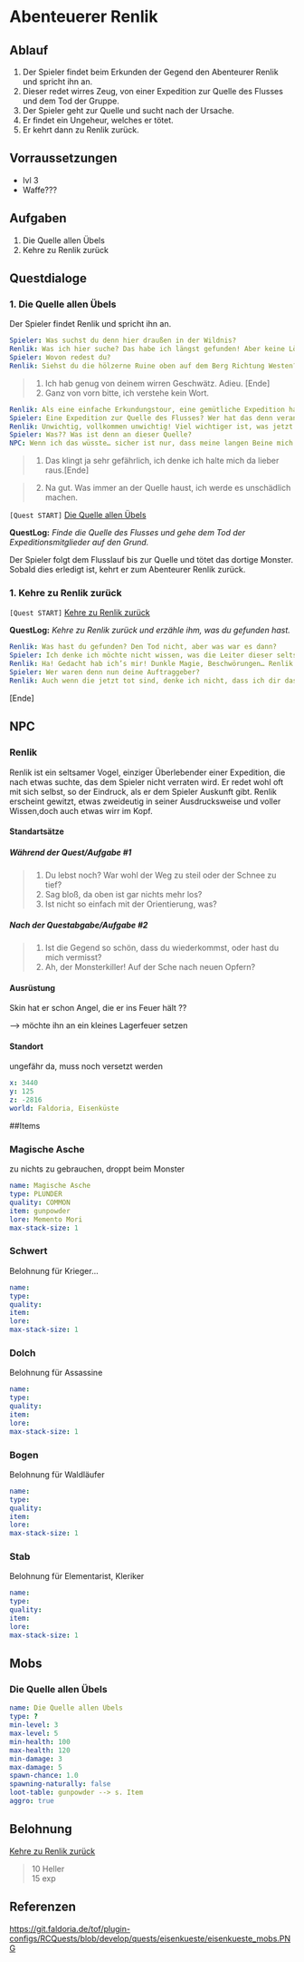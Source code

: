 # Abenteuerer Renlik


## Ablauf


1. Der Spieler findet beim Erkunden der Gegend den Abenteurer Renlik und spricht ihn an.
2. Dieser redet wirres Zeug, von einer Expedition zur Quelle des Flusses und dem Tod der Gruppe. 
3. Der Spieler geht zur Quelle und sucht nach der Ursache.
4. Er findet ein Ungeheur, welches er tötet.
4. Er kehrt dann zu Renlik zurück. 


## Vorraussetzungen

 - lvl 3
 - Waffe???

## Aufgaben

1. Die Quelle allen Übels
2. Kehre zu Renlik zurück



## Questdialoge

### 1. Die Quelle allen Übels

Der Spieler findet Renlik und spricht ihn an. 

```yml
Spieler: Was suchst du denn hier draußen in der Wildnis? 
Renlik: Was ich hier suche? Das habe ich längst gefunden! Aber keine Lösung… keine Lösung… 
Spieler: Wovon redest du? 
Renlik: Siehst du die hölzerne Ruine oben auf dem Berg Richtung Westen? Von dort aus ging es los, dort fing es an. Nicht, dass es einfach gewesen wäre überhaupt bis dorthin zu kommen, nein! Doch von da an fing es an wirklich schlimm zu werden! 
```

> 1. Ich hab genug von deinem wirren Geschwätz. Adieu. [Ende]
> 2. Ganz von vorn bitte, ich verstehe kein Wort. 

```yml
Renlik: Als eine einfache Erkundungstour, eine gemütliche Expedition hatten sie es angepriesen! Nur bis zur Quelle und zurück. Nur die Götter wissen, was sie dort wollten, aber jedem wurde eine großzügige Belohnung versprochen… 
Spieler: Eine Expedition zur Quelle des Flusses? Wer hat das denn veranlasst? 
Renlik: Unwichtig, vollkommen unwichtig! Viel wichtiger ist, was jetzt dort ist, und dass alle außer mir das Zeitliche gesegnet haben! 
Spieler: Was?? Was ist denn an dieser Quelle? 
NPC: Wenn ich das wüsste… sicher ist nur, dass meine langen Beine mich davor gerettet haben. Im Gegensatz zu all den anderen. 
```

> 1. Das klingt ja sehr gefährlich, ich denke ich halte mich da lieber raus.[Ende]

> 2. Na gut. Was immer an der Quelle haust, ich werde es unschädlich machen. 

`[Quest START]` [Die Quelle allen Übels](#die-quelle-allen-uebels)

**QuestLog:** *Finde die Quelle des Flusses und gehe dem Tod der Expeditionsmitglieder auf den Grund.*


Der Spieler folgt dem Flusslauf bis zur Quelle und tötet das dortige Monster. Sobald dies erledigt ist, kehrt er zum Abenteurer Renlik zurück. 



### 1. Kehre zu Renlik zurück

`[Quest START]` [Kehre zu Renlik zurück](#kehre-zu-renlik-zurueck)

**QuestLog:** *Kehre zu Renlik zurück und erzähle ihm, was du gefunden hast.*


```yml
Renlik: Was hast du gefunden? Den Tod nicht, aber was war es dann?
Spieler: Ich denke ich möchte nicht wissen, was die Leiter dieser seltsamen Expedition dort getrieben haben, aber ich glaube, sie führten nichts Gutes im Schilde. Dort war ein Wesen, das ich noch nie zuvor gesehen habe. Es bestand aus Feuer und schien von einer magischen Aura umgeben zu sein. Ich konnte es aber trotzdem mit meinen Waffen besiegen.
Renlik: Ha! Gedacht hab ich’s mir! Dunkle Magie, Beschwörungen… Renlik hat’s gewusst, da ist was faul. 
Spieler: Wer waren denn nun deine Auftraggeber? 
Renlik: Auch wenn die jetzt tot sind, denke ich nicht, dass ich dir das sagen werde… manchmal ist Wissen eben nicht nur Macht. Naja, du sollst jedenfalls nicht leer ausgehen. Etwas mehr als einen Gefallen, das wär schon was. Hmmm… Hier, das hab ich mir von einem der Expeditionsleiter.. ähm … ausgeliehen. Brauchen tut er’s jetzt wohl nicht mehr, hihihi...
```

[Ende]

## NPC 

### Renlik 

Renlik ist ein seltsamer Vogel, einziger Überlebender einer Expedition, die nach etwas suchte, das dem Spieler nicht verraten wird. Er redet wohl oft mit sich selbst, so der Eindruck, als er dem Spieler Auskunft gibt. Renlik erscheint gewitzt, etwas zweideutig in seiner Ausdrucksweise und voller Wissen,doch auch etwas wirr im Kopf. 


#### Standartsätze

##### Während der Quest/Aufgabe #1

> 1. Du lebst noch? War wohl der Weg zu steil oder der Schnee zu tief?
> 2. Sag bloß, da oben ist gar nichts mehr los?
> 3. Ist nicht so einfach mit der Orientierung, was?

##### Nach der Questabgabe/Aufgabe #2

> 1. Ist die Gegend so schön, dass du wiederkommst, oder hast du mich vermisst?
> 2. Ah, der Monsterkiller! Auf der Sche nach neuen Opfern?


#### Ausrüstung

Skin hat er schon
Angel, die er ins Feuer hält ??

-->  möchte ihn an ein kleines Lagerfeuer setzen


#### Standort

ungefähr da, muss noch versetzt werden

```yml
x: 3440
y: 125
z: -2816
world: Faldoria, Eisenküste
``` 

##Items

### Magische Asche

zu nichts zu gebrauchen, droppt beim Monster

```yml
name: Magische Asche
type: PLUNDER
quality: COMMON
item: gunpowder
lore: Memento Mori
max-stack-size: 1
```

### Schwert 

Belohnung für Krieger...

```yml
name: 
type: 
quality: 
item: 
lore: 
max-stack-size: 1
```


### Dolch 

Belohnung für Assassine

```yml
name: 
type: 
quality: 
item: 
lore: 
max-stack-size: 1
```


### Bogen 

Belohnung für Waldläufer

```yml
name: 
type: 
quality: 
item: 
lore: 
max-stack-size: 1
```
### Stab 

Belohnung für Elementarist, Kleriker

```yml
name: 
type: 
quality: 
item: 
lore: 
max-stack-size: 1
```

## Mobs

### Die Quelle allen Übels


```yml
name: Die Quelle allen Übels
type: ?
min-level: 3
max-level: 5
min-health: 100
max-health: 120
min-damage: 3
max-damage: 5
spawn-chance: 1.0
spawning-naturally: false
loot-table: gunpowder --> s. Item
aggro: true
```

## Belohnung

[Kehre zu Renlik zurück](#kehre-zu-renlik-zurueck)
> 10 Heller  
> 15 exp

## Referenzen


https://git.faldoria.de/tof/plugin-configs/RCQuests/blob/develop/quests/eisenkueste/eisenkueste_mobs.PNG

